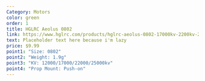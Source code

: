 ```yaml
---
Category: Motors
color: green
order: 1
title: HGLRC Aeolus 0802
link: https://www.hglrc.com/products/hglrc-aeolus-0802-17000kv-2200kv-25000kv-brushless-motor
text: Placeholder text here because i'm lazy
price: $9.99
point1: "Size: 0802"
point2: "Weight: 1.9g"
point3: "KV: 12000/17000/22000/25000kv"
point4: "Prop Mount: Push-on"
---
```

